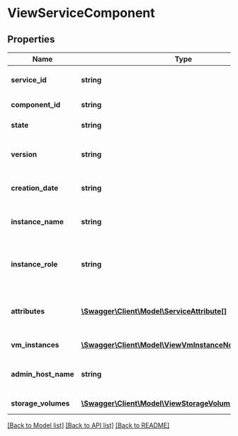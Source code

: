 # ViewServiceComponent

## Properties
Name | Type | Description | Notes
------------ | ------------- | ------------- | -------------
**service_id** | **string** | ID of the Oracle MySQL Cloud Service instance. | [optional] 
**component_id** | **string** | ID of the service component. | [optional] 
**state** | **string** | The current state of the component. | [optional] 
**version** | **string** | The version of the component. For example, &lt;code&gt;5.7&lt;/code&gt;. | [optional] 
**creation_date** | **string** | The date and time when the service instance was created. | [optional] 
**instance_name** | **string** | The component name of the service instance. For example, &lt;code&gt;mysql&lt;/code&gt;. | [optional] 
**instance_role** | **string** | The role of the service instance. It is &lt;code&gt;None&lt;/code&gt; for Oracle MySQL Cloud Service. | [optional] 
**attributes** | [**\Swagger\Client\Model\ServiceAttribute[]**](ServiceAttribute.md) | Array of service component attributes, such as compute shape, connect string, etc. | [optional] 
**vm_instances** | [**\Swagger\Client\Model\ViewVmInstanceNodesArrayItem[]**](ViewVmInstanceNodesArrayItem.md) | VM instances Array Item. | [optional] 
**admin_host_name** | **string** | The host name of the administration node. It is usually the instance itself. | [optional] 
**storage_volumes** | [**\Swagger\Client\Model\ViewStorageVolume[]**](ViewStorageVolume.md) | All storage volumes of the service instance. | [optional] 

[[Back to Model list]](../README.md#documentation-for-models) [[Back to API list]](../README.md#documentation-for-api-endpoints) [[Back to README]](../README.md)


